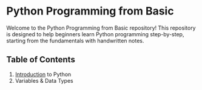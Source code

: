 # Python Programming from Basic

Welcome to the Python Programming from Basic repository! This repository is designed to help beginners learn Python programming step-by-step, starting from the fundamentals with handwritten notes.

## Table of Contents

1. [Introduction](https://github.com/AkashJoshi9/Python-With-Me/tree/975a64725390af0fc611186080f3dfca797fb4c3/1-%20Introduction) to Python 
2. Variables & Data Types
